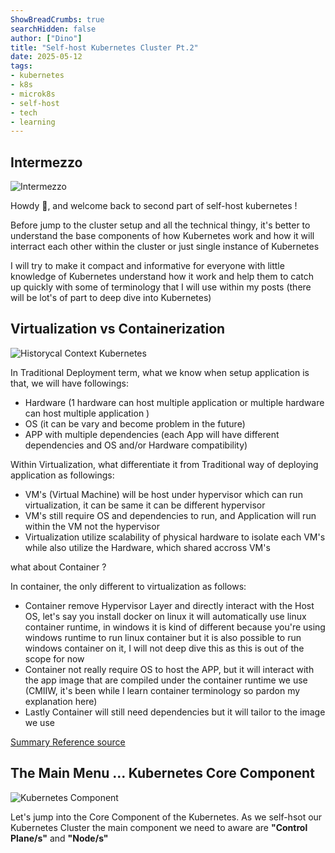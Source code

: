 ```yaml
---
ShowBreadCrumbs: true
searchHidden: false
author: ["Dino"]
title: "Self-host Kubernetes Cluster Pt.2"
date: 2025-05-12
tags: 
- kubernetes
- k8s
- microk8s
- self-host
- tech
- learning
---
```


## Intermezzo

![Intermezzo](/img/may-25/self-host-kubernetes-pt2/self-host-kubernetes-pt2.png)

<p style='text-align: justify;'>

Howdy :cowboy_hat_face:, and welcome back to second part of self-host kubernetes !

Before jump to the cluster setup and all the technical thingy, it's better to understand
the base components of how Kubernetes work and how it will interract
each other within the cluster or just single instance of Kubernetes

I will try to make it compact and informative for everyone with little knowledge of Kubernetes
understand how it work and help them to catch up quickly with some of terminology that I will use
within my posts (there will be lot's of part to deep dive into Kubernetes)

</p>

## Virtualization vs Containerization

![Historycal Context Kubernetes](/img/may-25/self-host-kubernetes-pt2/container-evolution.png)

In Traditional Deployment term, what we know when setup application is that, we will have followings:

- Hardware (1 hardware can host multiple application or multiple hardware can host multiple application )
- OS (it can be vary and become problem in the future)
- APP with multiple dependencies (each App will have different dependencies and OS and/or Hardware compatibility)

Within Virtualization, what differentiate it from Traditional way of deploying application as followings:

- VM's (Virtual Machine) will be host under hypervisor which can run virtualization, it can be same it can be different hypervisor
- VM's still require OS and dependencies to run, and Application will run within the VM not the hypervisor
- Virtualization utilize scalability of physical hardware to isolate each VM's while also utilize the Hardware, which shared accross VM's

what about Container ?

In container, the only different to virtualization as follows:

- Container remove Hypervisor Layer and directly interact with the Host OS, let's say you install docker on linux it will automatically use linux container runtime, in windows it is kind of different because you're using windows runtime to run linux container but it is also possible to run windows container on it, I will not deep dive this as this is out of the scope for now
- Container not really require OS to host the APP, but it will interact with the app image that are compiled under the container runtime we use (CMIIW, it's been while I learn container terminology so pardon my explanation here)
- Lastly Container will still need dependencies but it will tailor to the image we use

[Summary Reference source](https://kubernetes.io/docs/concepts/overview/)

## The Main Menu ... Kubernetes Core Component

![Kubernetes Component](/img/may-25/self-host-kubernetes-pt2/kubernetes-component.png "Kubernetes Component")

<p style='text-align: justify;'>

Let's jump into the Core Component of the Kubernetes. As we self-hsot our Kubernetes Cluster the main component we need to aware are **"Control Plane/s"** and **"Node/s"**

</p>
